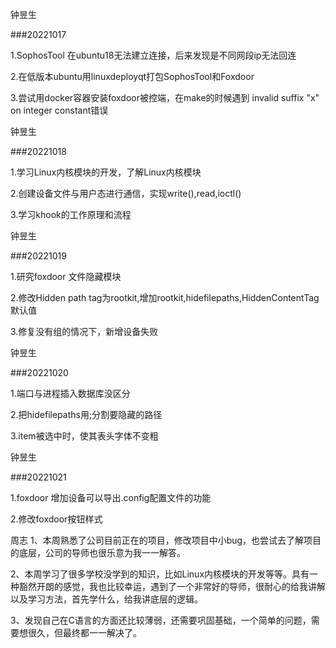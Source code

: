钟昱生

###20221017

1.SophosTool 在ubuntu18无法建立连接，后来发现是不同网段ip无法回连

2.在低版本ubuntu用linuxdeployqt打包SophosTool和Foxdoor

3.尝试用docker容器安装foxdoor被控端，在make的时候遇到 invalid suffix "x" on integer constant错误

钟昱生

###20221018

1.学习Linux内核模块的开发，了解Linux内核模块

2.创建设备文件与用户态进行通信，实现write(),read,ioctl()

3.学习khook的工作原理和流程

钟昱生

###20221019

1.研究foxdoor 文件隐藏模块

2.修改Hidden path tag为rootkit,增加rootkit,hidefilepaths,HiddenContentTag默认值

3.修复没有组的情况下，新增设备失败

钟昱生

###20221020

1.端口与进程插入数据库没区分

2.把hidefilepaths用;分割要隐藏的路径

3.item被选中时，使其表头字体不变粗

钟昱生

###20221021

1.foxdoor 增加设备可以导出.config配置文件的功能

2.修改foxdoor按钮样式

周志
1、本周熟悉了公司目前正在的项目，修改项目中小bug，也尝试去了解项目的底层，公司的导师也很乐意为我一一解答。

2、本周学习了很多学校没学到的知识，比如Linux内核模块的开发等等。具有一种豁然开朗的感觉，我也比较幸运，遇到了一个非常好的导师，很耐心的给我讲解以及学习方法，首先学什么，给我讲底层的逻辑。

3、发现自己在C语言的方面还比较薄弱，还需要巩固基础，一个简单的问题，需要想很久，但最终都一一解决了。
